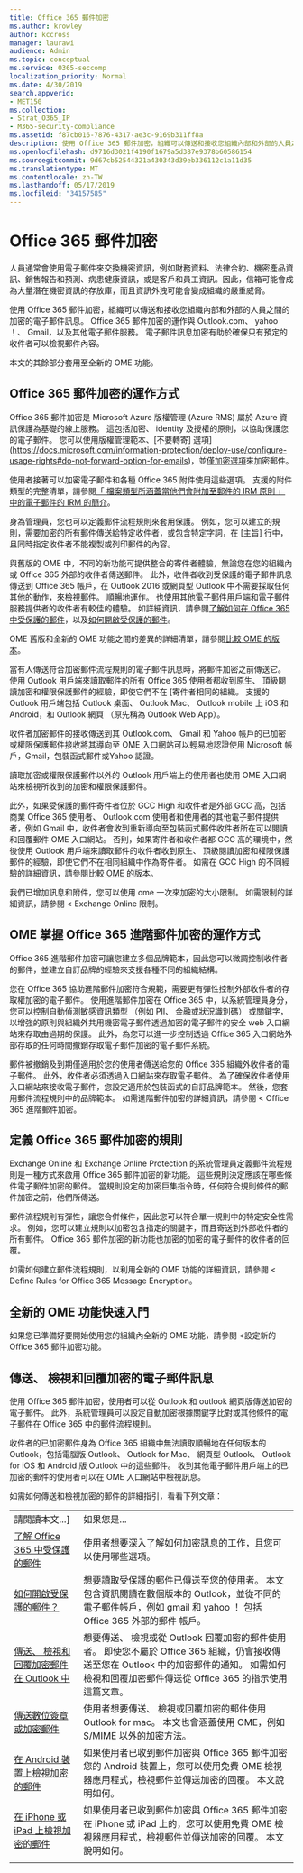 ```yaml
---
title: Office 365 郵件加密
ms.author: krowley
author: kccross
manager: laurawi
audience: Admin
ms.topic: conceptual
ms.service: O365-seccomp
localization_priority: Normal
ms.date: 4/30/2019
search.appverid:
- MET150
ms.collection:
- Strat_O365_IP
- M365-security-compliance
ms.assetid: f87cb016-7876-4317-ae3c-9169b311ff8a
description: 使用 Office 365 郵件加密，組織可以傳送和接收您組織內部和外部的人員之間的加密的電子郵件訊息。 電子郵件訊息加密有助於確保只有預定的收件者可以檢視郵件內容。
ms.openlocfilehash: d9716d3021f4190f1679a5d387e9378b60586154
ms.sourcegitcommit: 9d67cb52544321a430343d39eb336112c1a11d35
ms.translationtype: MT
ms.contentlocale: zh-TW
ms.lasthandoff: 05/17/2019
ms.locfileid: "34157585"
---
```

# <a name="office-365-message-encryption"></a>Office 365 郵件加密

人員通常會使用電子郵件來交換機密資訊，例如財務資料、法律合約、機密產品資訊、銷售報告和預測、病患健康資訊，或是客戶和員工資訊。因此，信箱可能會成為大量潛在機密資訊的存放庫，而且資訊外洩可能會變成組織的嚴重威脅。

使用 Office 365 郵件加密，組織可以傳送和接收您組織內部和外部的人員之間的加密的電子郵件訊息。 Office 365 郵件加密的運作與 Outlook.com、 yahoo ！、 Gmail，以及其他電子郵件服務。 電子郵件訊息加密有助於確保只有預定的收件者可以檢視郵件內容。
  
本文的其餘部分套用至全新的 OME 功能。
  
## <a name="how-office-365-message-encryption-works"></a>Office 365 郵件加密的運作方式

Office 365 郵件加密是 Microsoft Azure 版權管理 (Azure RMS) 屬於 Azure 資訊保護為基礎的線上服務。 這包括加密、 identity 及授權的原則，以協助保護您的電子郵件。 您可以使用版權管理範本、[不要轉寄] 選項](https://docs.microsoft.com/information-protection/deploy-use/configure-usage-rights#do-not-forward-option-for-emails)，並[僅加密選項](https://docs.microsoft.com/information-protection/deploy-use/configure-usage-rights#encrypt-only-option-for-emails)來加密郵件。

使用者接著可以加密電子郵件和各種 Office 365 附件使用這些選項。 支援的附件類型的完整清單，請參閱[「 檔案類型所涵蓋當他們會附加至郵件的 IRM 原則 」 中的電子郵件的 IRM 的簡介](https://support.office.com/article/bb643d33-4a3f-4ac7-9770-fd50d95f58dc#FileTypesforIRM)。

身為管理員，您也可以定義郵件流程規則來套用保護。 例如，您可以建立的規則，需要加密的所有郵件傳送給特定收件者，或包含特定字詞，在 [主旨] 行中，且同時指定收件者不能複製或列印郵件的內容。

與舊版的 OME 中，不同的新功能可提供整合的寄件者體驗，無論您在您的組織內或 Office 365 外部的收件者傳送郵件。 此外，收件者收到受保護的電子郵件訊息傳送到 Office 365 帳戶，在 Outlook 2016 或網頁型 Outlook 中不需要採取任何其他的動作，來檢視郵件。 順暢地運作。 也使用其他電子郵件用戶端和電子郵件服務提供者的收件者有較佳的體驗。 如詳細資訊，請參閱[了解如何在 Office 365 中受保護的郵件](https://support.office.com/article/Learn-about-protected-messages-in-Office-365-2baf3ac7-12db-40a4-8af7-1852204b4b67)，以及[如何開啟受保護的郵件](https://support.office.com/article/How-do-I-open-a-protected-message-1157a286-8ecc-4b1e-ac43-2a608fbf3098)。

OME 舊版和全新的 OME 功能之間的差異的詳細清單，請參閱[比較 OME 的版本](ome-version-comparison.md)。

當有人傳送符合加密郵件流程規則的電子郵件訊息時，將郵件加密之前傳送它。 使用 Outlook 用戶端來讀取郵件的所有 Office 365 使用者都收到原生、 頂級閱讀加密和權限保護郵件的經驗，即使它們不在 [寄件者相同的組織。 支援的 Outlook 用戶端包括 Outlook 桌面、 Outlook Mac、 Outlook mobile 上 iOS 和 Android，和 Outlook 網頁 （原先稱為 Outlook Web App）。
  
收件者加密郵件的接收傳送到其 Outlook.com、 Gmail 和 Yahoo 帳戶的已加密或權限保護郵件接收將其導向至 OME 入口網站可以輕易地認證使用 Microsoft 帳戶，Gmail，包裝函式郵件或Yahoo 認證。
  
讀取加密或權限保護郵件以外的 Outlook 用戶端上的使用者也使用 OME 入口網站來檢視所收到的加密和權限保護郵件。

此外，如果受保護的郵件寄件者位於 GCC High 和收件者是外部 GCC 高，包括商業 Office 365 使用者、 Outlook.com 使用者和使用者的其他電子郵件提供者，例如 Gmail 中，收件者會收到重新導向至包裝函式郵件收件者所在可以閱讀和回覆郵件 OME 入口網站。 否則，如果寄件者和收件者都 GCC 高的環境中，然後使用 Outlook 用戶端來讀取郵件的收件者收到原生、 頂級閱讀加密和權限保護郵件的經驗，即使它們不在相同組織中作為寄件者。 如需在 GCC High 的不同經驗的詳細資訊，請參閱[比較 OME 的版本](ome-version-comparison.md)。
  
我們已增加訊息和附件，您可以使用 ome 一次來加密的大小限制。 如需限制的詳細資訊，請參閱 < <b0>Exchange Online 限制</b0>。

## <a name="how-office-365-advanced-message-encryption-works-on-top-of-ome"></a>OME 掌握 Office 365 進階郵件加密的運作方式

Office 365 進階郵件加密可讓您建立多個品牌範本，因此您可以微調控制收件者的郵件，並建立自訂品牌的經驗來支援各種不同的組織結構。

您在 Office 365 協助進階郵件加密符合規範，需要更有彈性控制外部收件者的存取權加密的電子郵件。 使用進階郵件加密在 Office 365 中，以系統管理員身分，您可以控制自動偵測敏感資訊類型 （例如 PII、 金融或狀況識別碼） 或關鍵字，以增強的原則與組織外共用機密電子郵件透過加密的電子郵件的安全 web 入口網站來存取由過期的保護。 此外，為您可以進一步控制透過 Office 365 入口網站外部存取的任何時間撤銷存取電子郵件加密的電子郵件系統。

郵件被撤銷及到期僅適用於您的使用者傳送給您的 Office 365 組織外收件者的電子郵件。 此外，收件者必須透過入口網站來存取電子郵件。 為了確保收件者使用入口網站來接收電子郵件，您設定適用於包裝函式的自訂品牌範本。 然後，您套用郵件流程規則中的品牌範本。 如需進階郵件加密的詳細資訊，請參閱 < <b0>Office 365 進階郵件加密</b0>。

## <a name="defining-rules-for-office-365-message-encryption"></a>定義 Office 365 郵件加密的規則

Exchange Online 和 Exchange Online Protection 的系統管理員定義郵件流程規則是一種方式來啟用 Office 365 郵件加密的新功能。 這些規則決定應該在哪些條件電子郵件加密的郵件。 當規則設定的加密巨集指令時，任何符合規則條件的郵件加密之前，他們所傳送。
  
郵件流程規則有彈性，讓您合併條件，因此您可以符合單一規則中的特定安全性需求。 例如，您可以建立規則以加密包含指定的關鍵字，而且寄送到外部收件者的所有郵件。 Office 365 郵件加密的新功能也加密的加密的電子郵件的收件者的回覆。
  
如需如何建立郵件流程規則，以利用全新的 OME 功能的詳細資訊，請參閱 < <b0>Define Rules for Office 365 Message Encryption</b0>。
  
## <a name="get-started-with-the-new-ome-capabilities"></a>全新的 OME 功能快速入門

如果您已準備好要開始使用您的組織內全新的 OME 功能，請參閱 <<c0>設定新的 Office 365 郵件加密功能。

## <a name="sending-viewing-and-replying-to-encrypted-email-messages"></a>傳送、 檢視和回覆加密的電子郵件訊息

使用 Office 365 郵件加密，使用者可以從 Outlook 和 outlook 網頁版傳送加密的電子郵件。 此外，系統管理員可以設定自動加密根據關鍵字比對或其他條件的電子郵件在 Office 365 中的郵件流程規則。
  
收件者的已加密郵件身為 Office 365 組織中無法讀取順暢地在任何版本的 Outlook，包括電腦版 Outlook、 Outlook for Mac、 網頁型 Outlook、 Outlook for iOS 和 Android 版 Outlook 中的這些郵件。 收到其他電子郵件用戶端上的已加密的郵件的使用者可以在 OME 入口網站中檢視訊息。
  
如需如何傳送和檢視加密的郵件的詳細指引，看看下列文章：
  
|||
|:-----|:-----|
|請閱讀本文...]  <br/> |如果您是...  <br/> |
|[了解 Office 365 中受保護的郵件](https://support.office.com/article/2baf3ac7-12db-40a4-8af7-1852204b4b67.aspx) <br/> |使用者想要深入了解如何加密訊息的工作，且您可以使用哪些選項。  <br/> |
|[如何開啟受保護的郵件？](https://support.office.com/article/1157a286-8ecc-4b1e-ac43-2a608fbf3098.aspx) <br/> |想要讀取受保護的郵件已傳送至您的使用者。 本文包含資訊閱讀在數個版本的 Outlook，並從不同的電子郵件帳戶，例如 gmail 和 yahoo ！ 包括 Office 365 外部的郵件 帳戶。  <br/> |
|[傳送、 檢視和回覆加密郵件在 Outlook 中](https://support.office.com/article/eaa43495-9bbb-4fca-922a-df90dee51980.aspx) <br/> |想要傳送、 檢視或從 Outlook 回覆加密的郵件使用者。 即使您不屬於 Office 365 組織，仍會接收傳送至您在 Outlook 中的加密郵件的通知。 如需如何檢視和回覆加密郵件傳送從 Office 365 的指示使用這篇文章。  <br/> |
|[傳送數位簽章或加密郵件](https://support.office.com/article/a18ecf7f-a7ac-4edd-b02e-687b05eff547) <br/> |使用者想要傳送、 檢視或回覆加密的郵件使用 Outlook for mac。 本文也會涵蓋使用 OME，例如 S/MIME 以外的加密方法。  <br/> |
|[在 Android 裝置上檢視加密的郵件](https://support.office.com/article/83d60f17-2305-407a-a762-7d518401fdeb) <br/> |如果使用者已收到郵件加密與 Office 365 郵件加密您的 Android 裝置上，您可以使用免費 OME 檢視器應用程式，檢視郵件並傳送加密的回覆。 本文說明如何。  <br/> |
|[在 iPhone 或 iPad 上檢視加密的郵件](https://support.office.com/article/4d631321-0d26-4bcc-a483-d294dd0b1caf) <br/> |如果使用者已收到郵件加密與 Office 365 郵件加密在 iPhone 或 iPad 上的，您可以使用免費 OME 檢視器應用程式，檢視郵件並傳送加密的回覆。 本文說明如何。  <br/> |
||